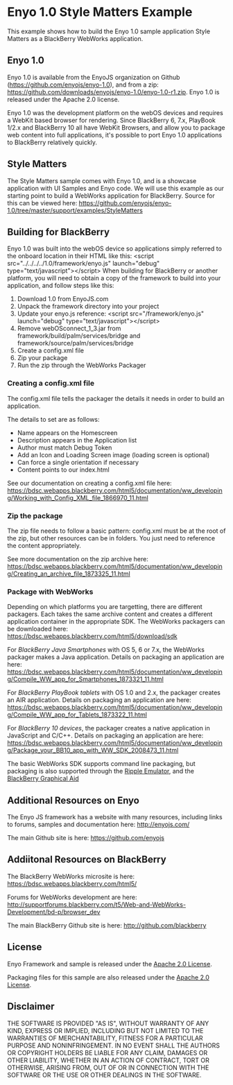 Enyo 1.0 Style Matters Example
==============================

This example shows how to build the Enyo 1.0 sample application Style Matters as a BlackBerry WebWorks application.

## Enyo 1.0
Enyo 1.0 is available from the EnyoJS organization on Github (https://github.com/enyojs/enyo-1.0), and from a zip: https://github.com/downloads/enyojs/enyo-1.0/enyo-1.0-r1.zip. Enyo 1.0 is released under the Apache 2.0 license.

Enyo 1.0 was the development platform on the webOS devices and requires a WebKit based browser for rendering. Since BlackBerry 6, 7.x, PlayBook 1/2.x and BlackBerry 10 all have WebKit Browsers, and allow you to package web content into full applications, it's possible to port Enyo 1.0 applications to BlackBerry relatively quickly. 

## Style Matters
The Style Matters sample comes with Enyo 1.0, and is a showcase application with UI Samples and Enyo code. We will use this example as our starting point to build a WebWorks application for BlackBerry. Source for this can be viewed here: https://github.com/enyojs/enyo-1.0/tree/master/support/examples/StyleMatters

## Building for BlackBerry
Enyo 1.0 was built into the webOS device so applications simply referred to the onboard location in their HTML like this: 
&lt;script src="../../../../1.0/framework/enyo.js" launch="debug" type="text/javascript"&gt;&lt;/script&gt;
When building for BlackBerry or another platform, you will need to obtain a copy of the framework to build into your application, and follow steps like this:

1. Download 1.0 from EnyoJS.com
2. Unpack the framework directory into your project
3. Update your enyo.js reference: &lt;script src="/framework/enyo.js" launch="debug" type="text/javascript"&gt;&lt;/script&gt;
4. Remove webOSconnect_1_3.jar from framework/build/palm/services/bridge and framework/source/palm/services/bridge
5. Create a config.xml file
6. Zip your package
7. Run the zip through the WebWorks Packager

### Creating a config.xml file
The config.xml file tells the packager the details it needs in order to build an application.

The details to set are as follows:
* Name appears on the Homescreen
* Description appears in the Application list
* Author must match Debug Token
* Add an Icon and Loading Screen image (loading screen is optional)
* Can force a single orientation if necessary
* Content points to our index.html

See our documentation on creating a config.xml file here: https://bdsc.webapps.blackberry.com/html5/documentation/ww_developing/Working_with_Config_XML_file_1866970_11.html

### Zip the package
The zip file needs to follow a basic pattern: config.xml must be at the root of the zip, but other resources can be in folders. You just need to reference the content appropriately.

See more documentation on the zip archive here: https://bdsc.webapps.blackberry.com/html5/documentation/ww_developing/Creating_an_archive_file_1873325_11.html

### Package with WebWorks
Depending on which platforms you are targetting, there are different packagers. Each takes the same archive content and creates a different application container in the appropriate SDK. The WebWorks packagers can be downloaded here: https://bdsc.webapps.blackberry.com/html5/download/sdk

For *BlackBerry Java Smartphones* with OS 5, 6 or 7.x, the WebWorks packager makes a Java application. Details on packaging an application are here: https://bdsc.webapps.blackberry.com/html5/documentation/ww_developing/Compile_WW_app_for_Smartphones_1873321_11.html

For *BlackBerry PlayBook tablets* with OS 1.0 and 2.x, the packager creates an AIR application. Details on packaging an application are here: https://bdsc.webapps.blackberry.com/html5/documentation/ww_developing/Compile_WW_app_for_Tablets_1873322_11.html

For *BlackBerry 10 devices*, the packager creates a native application in JavaScript and C/C++. Details on packaging an application are here: https://bdsc.webapps.blackberry.com/html5/documentation/ww_developing/Package_your_BB10_app_with_WW_SDK_2008473_11.html

The basic WebWorks SDK supports command line packaging, but packaging is also supported through the [Ripple Emulator](https://bdsc.webapps.blackberry.com/html5/documentation/ww_developing/Packaging_your_app_in_Ripple_1904611_11.html), and the [BlackBerry Graphical Aid](http://supportforums.blackberry.com/t5/Testing-and-Deployment/BlackBerry-Tablet-OS-Graphical-Aid/ta-p/1207067)

## Additional Resources on Enyo
The Enyo JS framework has a website with many resources, including links to forums, samples and documentation here: http://enyojs.com/

The main Github site is here: https://github.com/enyojs

## Addiitonal Resources on BlackBerry
The BlackBerry WebWorks microsite is here: https://bdsc.webapps.blackberry.com/html5/

Forums for WebWorks development are here: http://supportforums.blackberry.com/t5/Web-and-WebWorks-Development/bd-p/browser_dev

The main BlackBerry Github site is here: http://github.com/blackberry

## License
Enyo Framework and sample is released under the [Apache 2.0 License](http://www.apache.org/licenses/LICENSE-2.0.html).

Packaging files for this sample are also released under the [Apache 2.0 License](http://www.apache.org/licenses/LICENSE-2.0.html).

## Disclaimer

THE SOFTWARE IS PROVIDED "AS IS", WITHOUT WARRANTY OF ANY KIND, EXPRESS OR IMPLIED, INCLUDING BUT NOT LIMITED TO THE WARRANTIES OF MERCHANTABILITY, FITNESS FOR A PARTICULAR PURPOSE AND NONINFRINGEMENT. IN NO EVENT SHALL THE AUTHORS OR COPYRIGHT HOLDERS BE LIABLE FOR ANY CLAIM, DAMAGES OR OTHER LIABILITY, WHETHER IN AN ACTION OF CONTRACT, TORT OR OTHERWISE, ARISING FROM, OUT OF OR IN CONNECTION WITH THE SOFTWARE OR THE USE OR OTHER DEALINGS IN THE SOFTWARE.